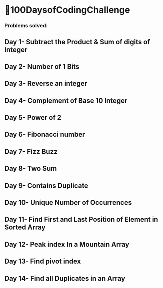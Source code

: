 <h1>🚀100DaysofCodingChallenge</h1>
<h3>Problems solved:</h3>
<h2><b>Day 1-</b> Subtract the Product & Sum of digits of integer </h2>
<h2><b>Day 2-</b> Number of 1 Bits</h2>
<h2><b>Day 3-</b> Reverse an integer</h2>
<h2><b>Day 4-</b> Complement of Base 10 Integer </h2>
<h2><b>Day 5-</b> Power of 2</h2>
<h2><b>Day 6-</b> Fibonacci number</h2>
<h2><b>Day 7-</b> Fizz Buzz</h2>
<h2><b>Day 8-</b> Two Sum</h2>
<h2><b>Day 9-</b> Contains Duplicate</h2>
<h2><b>Day 10-</b> Unique Number of Occurrences</h2>
<h2><b>Day 11-</b> Find First and Last Position of Element in Sorted Array </h2>
<h2><b>Day 12-</b> Peak index In a Mountain Array</h2>
<h2><b>Day 13-</b> Find pivot index</h2>
<h2><b>Day 14-</b> Find all Duplicates in an Array</h2>

